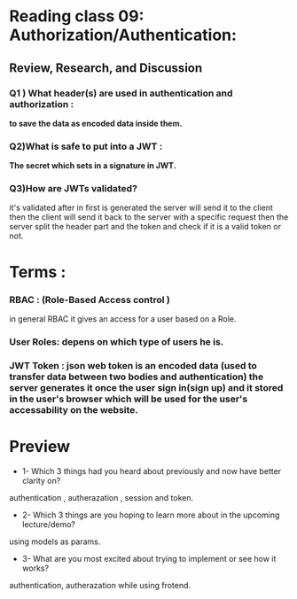 # Reading class 09: Authorization/Authentication:

## Review, Research, and Discussion

### Q1 ) What header(s) are used in authentication and authorization :
**to save the data as encoded data inside them.**

### Q2)What is safe to put into a JWT :
**The secret which sets in a signature in JWT.**

### Q3)How are JWTs validated?
it's validated after in first is generated the server will send it to the client then the client will send it back to the server with a specific request then the server split the header part  and the token and check if  it is a valid token or not.
# Terms :
### RBAC :  (Role-Based Access control ) 
in general RBAC it gives an access for a user based on a Role.

### User Roles: depens on which type of users he is.
### JWT Token : json web token is an encoded data (used to transfer data between two bodies and authentication) the server generates it once the user sign in(sign up) and it stored in the user's browser which will be used for the user's accessability on the website.
# Preview
* 1- Which 3 things had you heard about previously and now have better clarity on?

authentication , autherazation , session and token.

* 2- Which 3 things are you hoping to learn more about in the upcoming lecture/demo?

using models as params.

* 3- What are you most excited about trying to implement or see how it works?

 authentication, autherazation while using frotend.
